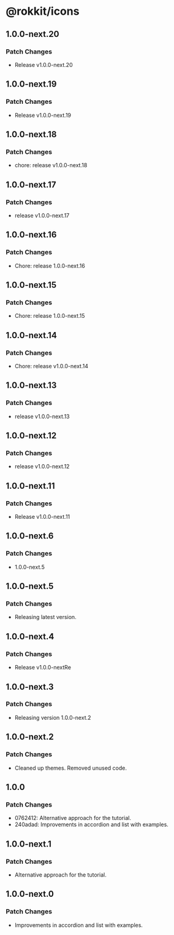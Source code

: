 # @rokkit/icons

## 1.0.0-next.20

### Patch Changes

- Release v1.0.0-next.20

## 1.0.0-next.19

### Patch Changes

- Release v1.0.0-next.19

## 1.0.0-next.18

### Patch Changes

- chore: release v1.0.0-next.18

## 1.0.0-next.17

### Patch Changes

- release v1.0.0-next.17

## 1.0.0-next.16

### Patch Changes

- Chore: release 1.0.0-next.16

## 1.0.0-next.15

### Patch Changes

- Chore: release 1.0.0-next.15

## 1.0.0-next.14

### Patch Changes

- Chore: release v1.0.0-next.14

## 1.0.0-next.13

### Patch Changes

- release v1.0.0-next.13

## 1.0.0-next.12

### Patch Changes

- release v1.0.0-next.12

## 1.0.0-next.11

### Patch Changes

- Release v1.0.0-next.11

## 1.0.0-next.6

### Patch Changes

- 1.0.0-next.5

## 1.0.0-next.5

### Patch Changes

- Releasing latest version.

## 1.0.0-next.4

### Patch Changes

- Release v1.0.0-nextRe

## 1.0.0-next.3

### Patch Changes

- Releasing version 1.0.0-next.2

## 1.0.0-next.2

### Patch Changes

- Cleaned up themes. Removed unused code.

## 1.0.0

### Patch Changes

- 0762412: Alternative approach for the tutorial.
- 240adad: Improvements in accordion and list with examples.

## 1.0.0-next.1

### Patch Changes

- Alternative approach for the tutorial.

## 1.0.0-next.0

### Patch Changes

- Improvements in accordion and list with examples.
